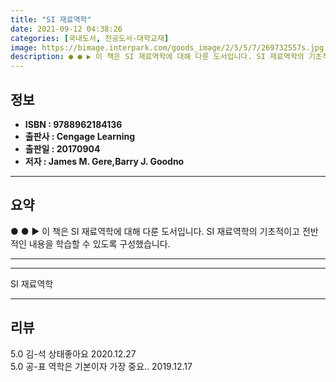 ```yaml
---
title: "SI 재료역학"
date: 2021-09-12 04:38:26
categories: [국내도서, 전공도서-대학교재]
image: https://bimage.interpark.com/goods_image/2/5/5/7/269732557s.jpg
description: ● ● ▶ 이 책은 SI 재료역학에 대해 다룬 도서입니다. SI 재료역학의 기초적이고 전반적인 내용을 학습할 수 있도록 구성했습니다.
---
```


## **정보**

- **ISBN : 9788962184136**
- **출판사 : Cengage Learning**
- **출판일 : 20170904**
- **저자 : James M. Gere,Barry J. Goodno**

------



## **요약**

●  ●  ▶ 이 책은 SI 재료역학에 대해 다룬 도서입니다. SI 재료역학의 기초적이고 전반적인 내용을 학습할 수 있도록 구성했습니다.

------



------


SI 재료역학 

------


## **리뷰** 

5.0 김-석 상태좋아요 2020.12.27 <br/>5.0 공-표 역학은 기본이자 가장 중요.. 2019.12.17 <br/>